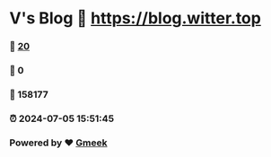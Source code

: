 # V's Blog :link: https://blog.witter.top 
### :page_facing_up: [20](https://blog.witter.top/tag.html) 
### :speech_balloon: 0 
### :hibiscus: 158177 
### :alarm_clock: 2024-07-05 15:51:45 
### Powered by :heart: [Gmeek](https://github.com/Meekdai/Gmeek)
